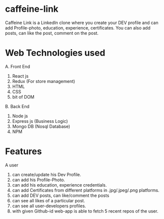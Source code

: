# caffeine-link
 Caffeine Link is a LinkedIn clone where you create your DEV profile and can add Profile-photo, education, experience, certificates. You can also add posts, can like the post, comment on the post.
 
# Web Technologies used
A. Front End
 1. React js
 2. Redux (For store management)
 3. HTML
 4. CSS
 5. bit of DOM
 
B. Back End  
 1. Node js 
 2. Express js (Business Logic)
 3. Mongo DB (Nosql Database)
 4. NPM
 
# Features
A user
1. can create/update his Dev Profile.
2. can add his Profile-Photo.
3. can add his education, experience credentials.
4. can add Certificates from different platforms in .jpg/.jpeg/.png platforms.
2. can add DEV posts, can like/comment the posts
3. can see all likes of a particular post.
4. can see all user-developers profiles.
5. with given Github-id web-app is able to fetch 5 recent repos of the user.

